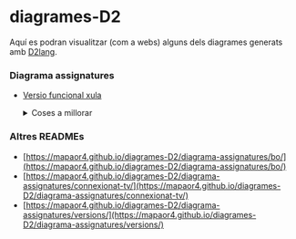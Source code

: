 # diagrames-D2
Aquí es podran visualitzar (com a webs) alguns dels diagrames generats amb [D2lang](https://d2lang.com/).

### Diagrama assignatures
- [Versio funcional xula](https://mapaor4.github.io/diagrames-D2/diagrama-assignatures/versions/v4.html)

  <details>
    <summary>Coses a millorar</summary>
    
    ### Corregir script
    Sembla anar tot bé però si selecciones qualsevol node del 2n semestre, es marca "Càlcul II" com a node veí. Mirar què causa l'error
  
    ### Corregir HTML
    Permetre fer fer zoom in i zoom out amb Ctrl+ i Ctrl- sense modificar el gràfic i la seva disposició.
  
    ### Millorar el gràfic (diagrama D2)
    Acabar de fer bé les diferents connexions entre elles (totes, incloses les optatives)
  
    ### Posar-ho en un subdomini
    Posar l'HTML + JS en un repositori anomenat 'diagrama-assignatures-ub" i vincular-ho a un subdomini propi (per exemple 'diagrama.ub.fisica.cat' o 'assignatures.ub.fisica.cat' o 'diagrama.fisica.cat' o 'diagrama-assignatures.ub.fisica.cat' o 'diagrama-assignatures-ub.fisica.cat'.
  
    ### Posar-ho en el Notion
  Posar un link a això (i també a la "guia acadèmica") a l'apartat 'Info assignatura' del Notion.
  </details>

### Altres READMEs
- [https://mapaor4.github.io/diagrames-D2/diagrama-assignatures/bo/](https://mapaor4.github.io/diagrames-D2/diagrama-assignatures/bo/)
- [https://mapaor4.github.io/diagrames-D2/diagrama-assignatures/connexionat-tv/](https://mapaor4.github.io/diagrames-D2/diagrama-assignatures/connexionat-tv/)
- [https://mapaor4.github.io/diagrames-D2/diagrama-assignatures/versions/](https://mapaor4.github.io/diagrames-D2/diagrama-assignatures/versions/)
